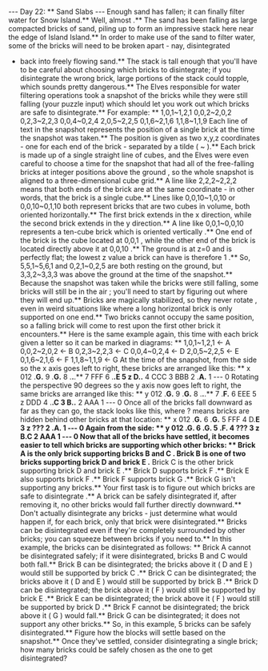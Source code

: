 --- Day 22: ** Sand Slabs ---
Enough sand has fallen; it can finally filter water for Snow Island.**
Well,
almost
.**
The sand has been falling as large compacted
bricks
of sand, piling up to form an impressive stack here near the edge of Island Island.** In order to make use of the sand to filter water, some of the bricks will need to be broken apart - nay,
disintegrated
- back into freely flowing sand.**
The stack is tall enough that you'll have to be careful about choosing which bricks to disintegrate; if you disintegrate the wrong brick, large portions of the stack could topple, which sounds pretty dangerous.**
The Elves responsible for water filtering operations took a
snapshot of the bricks while they were still falling
(your puzzle input) which should let you work out which bricks are safe to disintegrate.** For example: **
1,0,1~1,2,1
0,0,2~2,0,2
0,2,3~2,2,3
0,0,4~0,2,4
2,0,5~2,2,5
0,1,6~2,1,6
1,1,8~1,1,9
Each line of text in the snapshot represents the position of a single brick at the time the snapshot was taken.** The position is given as two
x,y,z
coordinates - one for each end of the brick - separated by a tilde (
~
).** Each brick is made up of a single straight line of cubes, and the Elves were even careful to choose a time for the snapshot that had all of the free-falling bricks at
integer positions above the ground
, so the whole snapshot is aligned to a three-dimensional cube grid.**
A line like
2,2,2~2,2,2
means that both ends of the brick are at the same coordinate - in other words, that the brick is a single cube.**
Lines like
0,0,10~1,0,10
or
0,0,10~0,1,10
both represent bricks that are
two cubes
in volume, both oriented horizontally.** The first brick extends in the
x
direction, while the second brick extends in the
y
direction.**
A line like
0,0,1~0,0,10
represents a
ten-cube brick
which is oriented
vertically
.** One end of the brick is the cube located at
0,0,1
, while the other end of the brick is located directly above it at
0,0,10
.**
The ground is at
z=0
and is perfectly flat; the lowest
z
value a brick can have is therefore
1
.** So,
5,5,1~5,6,1
and
0,2,1~0,2,5
are both resting on the ground, but
3,3,2~3,3,3
was above the ground at the time of the snapshot.**
Because the snapshot was taken while the bricks were still falling, some bricks will
still be in the air
; you'll need to start by figuring out where they will end up.** Bricks are magically stabilized, so they
never rotate
, even in weird situations like where a long horizontal brick is only supported on one end.** Two bricks cannot occupy the same position, so a falling brick will come to rest upon the first other brick it encounters.**
Here is the same example again, this time with each brick given a letter so it can be marked in diagrams: **
1,0,1~1,2,1   <- A
0,0,2~2,0,2   <- B
0,2,3~2,2,3   <- C
0,0,4~0,2,4   <- D
2,0,5~2,2,5   <- E
0,1,6~2,1,6   <- F
1,1,8~1,1,9   <- G
At the time of the snapshot, from the side so the
x
axis goes left to right, these bricks are arranged like this: **
x
012
.**G.** 9
.**G.** 8
.**.**.** 7
FFF 6
.**.**E 5 z
D.**.** 4
CCC 3
BBB 2
.**A.** 1
--- 0
Rotating the perspective 90 degrees so the
y
axis now goes left to right, the same bricks are arranged like this: **
y
012
.**G.** 9
.**G.** 8
.**.**.** 7
.**F.** 6
EEE 5 z
DDD 4
.**.**C 3
B.**.** 2
AAA 1
--- 0
Once all of the bricks fall downward as far as they can go, the stack looks like this, where
?
means bricks are hidden behind other bricks at that location: **
x
012
.**G.** 6
.**G.** 5
FFF 4
D.**E 3 z
??? 2
.**A.** 1
--- 0
Again from the side: **
y
012
.**G.** 6
.**G.** 5
.**F.** 4
??? 3 z
B.**C 2
AAA 1
--- 0
Now that all of the bricks have settled, it becomes easier to tell which bricks are supporting which other bricks: **
Brick
A
is the only brick supporting bricks
B
and
C
.**
Brick
B
is one of two bricks supporting brick
D
and brick
E
.**
Brick
C
is the other brick supporting brick
D
and brick
E
.**
Brick
D
supports brick
F
.**
Brick
E
also supports brick
F
.**
Brick
F
supports brick
G
.**
Brick
G
isn't supporting any bricks.**
Your first task is to figure out
which bricks are safe to disintegrate
.** A brick can be safely disintegrated if, after removing it,
no other bricks
would fall further directly downward.** Don't actually disintegrate any bricks - just determine what would happen if, for each brick, only that brick were disintegrated.** Bricks can be disintegrated even if they're completely surrounded by other bricks; you can squeeze between bricks if you need to.**
In this example, the bricks can be disintegrated as follows: **
Brick
A
cannot be disintegrated safely; if it were disintegrated, bricks
B
and
C
would both fall.**
Brick
B
can
be disintegrated; the bricks above it (
D
and
E
) would still be supported by brick
C
.**
Brick
C
can
be disintegrated; the bricks above it (
D
and
E
) would still be supported by brick
B
.**
Brick
D
can
be disintegrated; the brick above it (
F
) would still be supported by brick
E
.**
Brick
E
can
be disintegrated; the brick above it (
F
) would still be supported by brick
D
.**
Brick
F
cannot be disintegrated; the brick above it (
G
) would fall.**
Brick
G
can
be disintegrated; it does not support any other bricks.**
So, in this example,
5
bricks can be safely disintegrated.**
Figure how the blocks will settle based on the snapshot.** Once they've settled, consider disintegrating a single brick;
how many bricks could be safely chosen as the one to get disintegrated?